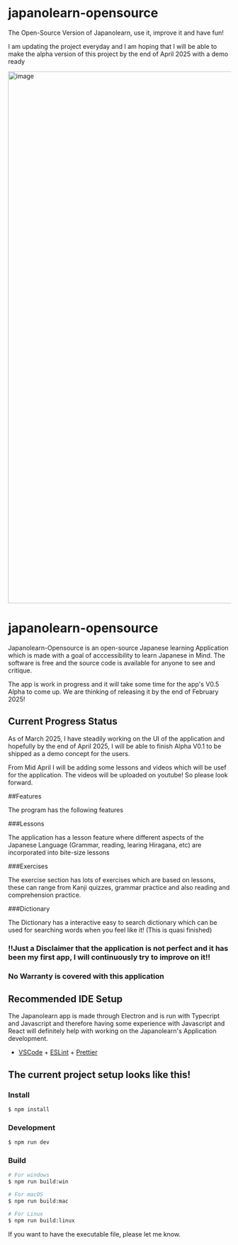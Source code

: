 # japanolearn-opensource
The Open-Source Version of Japanolearn, use it, improve it and have fun!

I am updating the project everyday and I am hoping that I will be able to make the alpha version of this project by the end of April 2025 with a demo ready

<img width="1201" alt="image" src="https://github.com/user-attachments/assets/6ec87cdb-44c5-42fd-b6e2-b4e9f40bf999" />


# japanolearn-opensource

Japanolearn-Opensource is an open-source Japanese learning Application which is made with a goal of acccessibility to learn Japanese in Mind. The software is free and the source code is available for anyone to see and critique.

The app is work in progress and it will take some time for the app's V0.5 Alpha to come up. We are thinking of releasing it by the end of February 2025!

## Current Progress Status

As of March 2025, I have steadily working on the UI of the application and hopefully by the end of April 2025, I will be able to finish Alpha V0.1 to be shipped as a demo concept for the users.

From Mid April I will be adding some lessons and videos which will be usef for the application. The videos will be uploaded on youtube! So please look forward.

##Features

The program has the following features

###Lessons

The application has a lesson feature where different aspects of the Japanese Language (Grammar, reading, learing Hiragana, etc) are incorporated into bite-size lessons

###Exercises

The exercise section has lots of exercises which are based on lessons, these can range from Kanji quizzes, grammar practice and also reading and comprehension practice.

###Dictionary

The Dictionary has a interactive easy to search dictionary which can be used for searching words when you feel like it!
(This is quasi finished)

### ‼️Just a Disclaimer that the application is not perfect and it has been my first app, I will continuously try to improve on it‼️ 

### No Warranty is covered with this application

## Recommended IDE Setup

The Japanolearn app is made through Electron and is run with Typecript and Javascript and therefore having some experience with Javascript and React will definitely help with working on the Japanolearn's Application development.

- [VSCode](https://code.visualstudio.com/) + [ESLint](https://marketplace.visualstudio.com/items?itemName=dbaeumer.vscode-eslint) + [Prettier](https://marketplace.visualstudio.com/items?itemName=esbenp.prettier-vscode)

## The current project setup looks like this!

### Install

```bash
$ npm install
```

### Development

```bash
$ npm run dev
```

### Build

```bash
# For windows
$ npm run build:win

# For macOS
$ npm run build:mac

# For Linux
$ npm run build:linux
```

If you want to have the executable file, please let me know.

